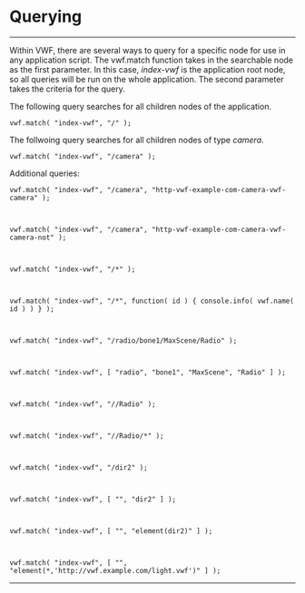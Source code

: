 Querying
===================
-------------------
Within VWF, there are several ways to query for a specific node for use in any application script. The vwf.match function takes in the searchable node as the first parameter. In this case, *index-vwf* is the application root node, so all queries will be run on the whole application. The second parameter takes the criteria for the query. 

The following query searches for all children nodes of the application.

	vwf.match( "index-vwf", "/" );

The follwoing query searches for all children nodes of type *camera*.

	vwf.match( "index-vwf", "/camera" );

Additional queries: 

	vwf.match( "index-vwf", "/camera", "http-vwf-example-com-camera-vwf-camera" );



	vwf.match( "index-vwf", "/camera", "http-vwf-example-com-camera-vwf-camera-not" );



	vwf.match( "index-vwf", "/*" );



	vwf.match( "index-vwf", "/*", function( id ) { console.info( vwf.name( id ) ) } );



	vwf.match( "index-vwf", "/radio/bone1/MaxScene/Radio" );



	vwf.match( "index-vwf", [ "radio", "bone1", "MaxScene", "Radio" ] );



	vwf.match( "index-vwf", "//Radio" );



	vwf.match( "index-vwf", "//Radio/*" );



	vwf.match( "index-vwf", "/dir2" );



	vwf.match( "index-vwf", [ "", "dir2" ] );



	vwf.match( "index-vwf", [ "", "element(dir2)" ] );



	vwf.match( "index-vwf", [ "", "element(*,'http://vwf.example.com/light.vwf')" ] );

-------------------


